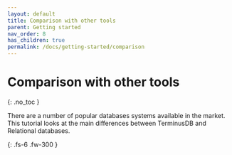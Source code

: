 ```yaml
---
layout: default
title: Comparison with other tools
parent: Getting started
nav_order: 8
has_children: true
permalink: /docs/getting-started/comparison
---
```


# Comparison with other tools
{: .no_toc }

There are a number of popular databases systems available in the market. 
This tutorial looks at the main differences between TerminusDB and Relational databases.

{: .fs-6 .fw-300 }
